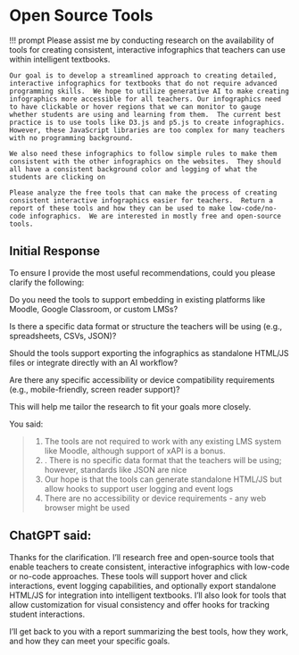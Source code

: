 # Open Source Tools

!!! prompt
    Please assist me by conducting research on the availability of tools for creating consistent, interactive infographics that teachers can use within intelligent textbooks.

    Our goal is to develop a streamlined approach to creating detailed, interactive infographics for textbooks that do not require advanced programming skills.  We hope to utilize generative AI to make creating infographics more accessible for all teachers. Our infographics need to have clickable or hover regions that we can monitor to gauge whether students are using and learning from them.  The current best practice is to use tools like D3.js and p5.js to create infographics.  However, these JavaScript libraries are too complex for many teachers with no programming background. 

    We also need these infographics to follow simple rules to make them consistent with the other infographics on the websites.  They should  all have a consistent background color and logging of what the students are clicking on

    Please analyze the free tools that can make the process of creating consistent interactive infographics easier for teachers.  Return a report of these tools and how they can be used to make low-code/no-code infographics.  We are interested in mostly free and open-source tools.

## Initial Response

To ensure I provide the most useful recommendations, could you please clarify the following:

Do you need the tools to support embedding in existing platforms like Moodle, Google Classroom, or custom LMSs?

Is there a specific data format or structure the teachers will be using (e.g., spreadsheets, CSVs, JSON)?

Should the tools support exporting the infographics as standalone HTML/JS files or integrate directly with an AI workflow?

Are there any specific accessibility or device compatibility requirements (e.g., mobile-friendly, screen reader support)?

This will help me tailor the research to fit your goals more closely.

You said:
> 1. The tools are not required to work with any existing LMS system like 
> Moodle, although support of xAPI is a bonus.
> 2. . There is no specific data format that the teachers will be using; 
> however, standards like JSON are nice
> 3. Our hope is that the tools can generate standalone HTML/JS but allow 
> hooks to support user logging and event logs
> 4. There are no accessibility or device requirements - any web browser 
> might be used

## ChatGPT said:

Thanks for the clarification. I’ll research free and open-source tools that enable teachers to create consistent, interactive infographics with low-code or no-code approaches. These tools will support hover and click interactions, event logging capabilities, and optionally export standalone HTML/JS for integration into intelligent textbooks. I’ll also look for tools that allow customization for visual consistency and offer hooks for tracking student interactions.

I’ll get back to you with a report summarizing the best tools, how they work, and how they can meet your specific goals.